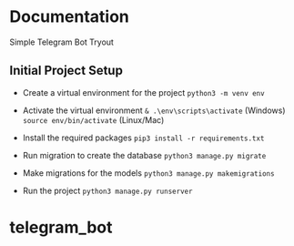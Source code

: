 # Documentation

Simple Telegram Bot Tryout

## Initial Project Setup

- Create a virtual environment for the project
   `python3 -m venv env`

- Activate the virtual environment
   `& .\env\scripts\activate` (Windows)
   `source env/bin/activate` (Linux/Mac)

- Install the required packages
   `pip3 install -r requirements.txt`

- Run migration to create the database
   `python3 manage.py migrate`

- Make migrations for the models
   `python3 manage.py makemigrations`

- Run the project
   `python3 manage.py runserver`
# telegram_bot
